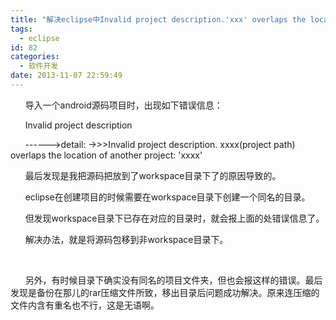 ```yaml
---
title: "解决eclipse中Invalid project description.'xxx' overlaps the location of another project: 'xxxx'"
tags:
  - eclipse
id: 82
categories:
  - 软件开发
date: 2013-11-07 22:59:49
---
```


&nbsp; &nbsp; &nbsp; 导入一个android源码项目时，出现如下错误信息：

&nbsp; &nbsp; &nbsp; Invalid project description

&nbsp; &nbsp; &nbsp; ------&gt;detail: -&gt;&gt;&gt;Invalid project description. xxxx(project path) overlaps the location of another project: 'xxxx'

&nbsp; &nbsp; &nbsp; 最后发现是我把源码把放到了workspace目录下了的原因导致的。

&nbsp; &nbsp; &nbsp; eclipse在创建项目的时候需要在workspace目录下创建一个同名的目录。

&nbsp; &nbsp; &nbsp; 但发现workspace目录下已存在对应的目录时，就会报上面的处错误信息了。

&nbsp; &nbsp; &nbsp; 解决办法，就是将源码包移到非workspace目录下。

&nbsp;

&nbsp; &nbsp; &nbsp; 另外，有时候目录下确实没有同名的项目文件夹，但也会报这样的错误。最后发现是备份在那儿的rar压缩文件所致，移出目录后问题成功解决。原来连压缩的文件内含有重名也不行，这是无语啊。

&nbsp;